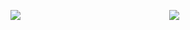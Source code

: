 
<p> <img align="left" src="https://github-readme-stats.vercel.app/api/top-langs/?username=wallnnut" /></p>
<p align="center" >
    <a href="LINK TO: WHEN CLICKED">
      <img src="https://github.r2v.ch/codewars?user=wallnnut" />
    </a>
</p>
